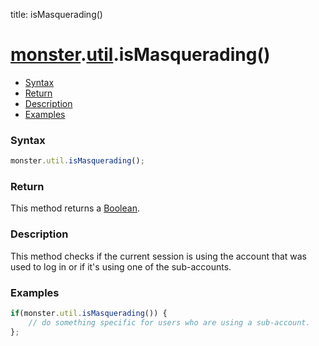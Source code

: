 title: isMasquerading()

# [monster][monster].[util][util].isMasquerading()

* [Syntax](#syntax)
* [Return](#return)
* [Description](#description)
* [Examples](#examples)

### Syntax
```javascript
monster.util.isMasquerading();
```

### Return
This method returns a [Boolean][boolean].

### Description
This method checks if the current session is using the account that was used to log in or if it's using one of the sub-accounts.

### Examples
```javascript
if(monster.util.isMasquerading()) {
	// do something specific for users who are using a sub-account.
};
```

[monster]: ../../monster.md
[util]: ../util.md

[boolean]: https://developer.mozilla.org/en-US/docs/Web/JavaScript/Guide/Grammar_and_types#Boolean_literals
